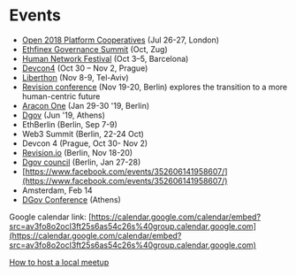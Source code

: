 # Events

* [Open 2018 Platform Cooperatives](https://2018.open.coop/) \(Jul 26-27, London\)
* ​[Ethfinex Governance Summit](https://summit.ethfinex.com/) \(Oct, Zug\)
* [Human Network Festival](https://humannetworksfestival.ouishare.net/) \(Oct 3–5, Barcelona\)
* [Devcon4](https://devcon4.ethereum.org) \(Oct 30 – Nov 2, Prague\)
* [Liberthon](https://www.liberthon.org/) \(Nov 8-9, Tel-Aviv\)
* [Revision conference](https://revision.io/) \(Nov 19-20, Berlin\) explores the transition to a more human-centric future
* ​[Aracon One](https://aracon.one/) \(Jan 29-30  '19, Berlin\)
* ​[Dgov](https://dgov.earth/) \(Jun '19, Athens\)
* EthBerlin \(Berlin, Sep 7-9\)
* Web3 Summit \(Berlin, 22-24 Oct\)
* Devcon 4 \(Prague, Oct 30- Nov 2\)
* [Revision.io](http://revision.io/) \(Berlin, Nov 18-20\)
* [Dgov council](https://wiki.dgov.foundation/dgov-community-council) \(Berlin, Jan 27-28\)
* [https://www.facebook.com/events/352606141958607/](https://www.facebook.com/events/352606141958607/)
* Amsterdam, Feb 14
* [DGov Conference](https://dgov.foundation/conference) \(Athens\)

Google calendar link: [https://calendar.google.com/calendar/embed?src=av3fo8o2ocl3ft25s6as54c26s%40group.calendar.google.com](https://calendar.google.com/calendar/embed?src=av3fo8o2ocl3ft25s6as54c26s%40group.calendar.google.com)

[How to host a local meetup](https://wiki.dgov.foundation/meetups)

